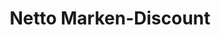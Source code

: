 ---
title: "Netto Marken-Discount"
url: /duisburg/netto-marken-discount-mozartstrasse/
shop: Supermarkt
---